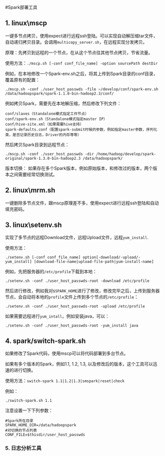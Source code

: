 #Spark部署工具


##  1. linux\mscp
一键多节点拷贝，使用expect进行远程ssh登陆。可以实现自动解压缩tar文件，自动递归拷贝目录。会调用`multicopy_server.sh`，在远程实现分发拷贝。

原理：先拷贝到远程的一个节点，在从这个节点往其他节点拷贝，节省流量。

使用方法：```./mscp.sh [-conf conf_file_name] -option sourcePath destDir```

例如，在本地修改一个Spark-env.sh之后，将其上传到Spark目录的conf目录，覆盖原有的配置：
```
./mscp.sh -conf ./user_host_passwds -file ~/develop/conf/spark-env.sh /data/hadoopspark/spark-1.1.0-bin-hadoop2.3/conf/
```

例如拷贝Spark，需要先在本地解压缩，然后修改下列文件：

    conf/slaves（Standalone模式指定工作节点）
    conf/spark-env.sh（Standalone模式指定master IP）
    conf/hive-site.xml（如果需要hive支持）
	spark-defaults.conf（配置spark-submit时候的参数，例如指定master参数，序列化类，是否记录历史日志，Driver的内存等等）

然后拷贝Spark目录到远程节点：

```
./mscp.sh -conf ./user_host_passwds -dir /home/hadoop/develop/spark-original/spark-1.3.0-bin-hadoop2.3 /data/hadoopspark/
```

版本切换：
如果存在多个Spark版本，例如原始版本，和修改过的版本，两个版本之间需要经常切换测试。


##  2. linux\mrm.sh
一键删除多节点文件，跟mscp原理差不多，使用expect进行远程ssh登陆和自动填充密码。

##  3. linux\setenv.sh
实现了多节点的远程Download文件，远程Upload文件，远程`yum_install`.

使用方法：
```
./setenv.sh [-conf conf_file_name] option[-download/-upload/-yum_install] [download-file-name|upload-file-path|yum-install-name]
```

例如，先把服务器的`/etc/profile`下载到本地：
```
./setenv.sh -conf ./user_host_passwds-root -download /etc/profile
```

然后进行修改，例如我对`$SPARK_HOME`进行了修改，修改完毕之后，上传到服务器节点，会自动将本地的`profile`文件上传到多个节点的`/etc/profile`：
```
./setenv.sh -conf ./user_host_passwds-root -upload /etc/profile
```

如果需要远程进行`yum_intall`，例如安装java，可以：
```
./setenv.sh -conf ./user_host_passwds-root -yum_install java
```

##  4. spark/switch-spark.sh

如果修改了Spark代码，使用mscp可以将代码部署到多台节点。

如果有多个版本的Spark，例如1.1, 1.2, 1.3, 以及修改后的版本，这个工具可以迅速的进行切换。

使用方法：`switch-spark 1.1|1.2|1.3|smspark|reset|check`

例如：

```
./switch-spark.sh 1.1
```

注意设置一下下列参数：
```
#Spark所在目录
SPARK_HOME_DIR=/data/hadoopspark
#对切换的节点列表
CONF_FILE=$thisdir/user_host_passwds
```

###  5. 日志分析工具
